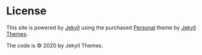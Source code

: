 # License

This site is powered by [Jekyll](https://jekyllrb.com) using the purchased [Personal](https://jekyllthemes.io/theme/personal-website-jekyll-theme) theme by [Jekyll Themes](https://jekyllthemes.io). 

The code is © 2020 by Jekyll Themes. 
